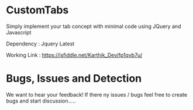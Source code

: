# CustomTabs
Simply implement your tab concept with minimal code using JQuery and Javascript

Dependency : Jquery Latest

Working Link : https://jsfiddle.net/Karthik_Dev/fp1qvb7u/

# Bugs, Issues and Detection
We want to hear your feedback! If there ny issues / bugs feel free to create bugs and start discussion.....

